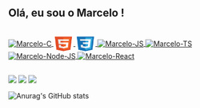 ## Olá, eu sou o Marcelo !
<div align="center">
  <a href="https://github.com/Marcelol090> </a>
  <img height="180em" src="https://github-readme-stats.vercel.app/api/top-langs/?username=Marcelol090&layout=compact&langs_count=7&theme=dark"/> 
</div>
<div style="display: inline_block"><br>
  <img align="center" alt="Marcelo-C" height="30" width="40" src="https://cdn.jsdelivr.net/gh/devicons/devicon/icons/c/c-line.svg"/>
  <img align="center" alt="Marcelo-HTML" height="30" width="40" src="https://raw.githubusercontent.com/devicons/devicon/master/icons/html5/html5-original.svg"/>
  <img align="center" alt="Marcelo-CSS" height="30" width="40" src="https://raw.githubusercontent.com/devicons/devicon/master/icons/css3/css3-original.svg"/>
  <img align="center" alt="Marcelo-JS" height="30" width="40" src="https://cdn.jsdelivr.net/gh/devicons/devicon/icons/javascript/javascript-original.svg"/>
  <img align="center" alt="Marcelo-TS" height="30" width="40" src="https://cdn.jsdelivr.net/gh/devicons/devicon/icons/typescript/typescript-original.svg"/>
  <img align="center" alt="Marcelo-Node-JS" height="30" width="40" src="https://cdn.jsdelivr.net/gh/devicons/devicon/icons/nodejs/nodejs-original.svg"/>
  <img align="center" alt="Marcelo-React" height="30" width="40" src="https://cdn.jsdelivr.net/gh/devicons/devicon/icons/react/react-original.svg"/>
</div>
  
  ##
 
<div> 
  <a href="https://www.instagram.com/marcelol090/" target="_blank"><img src="https://img.shields.io/badge/Instagram-E4405F?style=for-the-badge&logo=instagram&logoColor=white" target="_blank"></a>
  <a href = "mailto:rengarmarcelo.mgh@gmail.com"><img src="https://img.shields.io/badge/-Gmail-%23333?style=for-the-badge&logo=gmail&logoColor=white" target="_blank"></a>
  <a href="https://www.linkedin.com/in/marcelo-henrique090/" target="_blank"><img src="https://img.shields.io/badge/-LinkedIn-%230077B5?style=for-the-badge&logo=linkedin&logoColor=white" target="_blank"></a> 
 
</div>

  ![Anurag's GitHub stats](https://github-readme-stats.vercel.app/api?username=Marcelol090&show_icons=true&theme=transparent)

